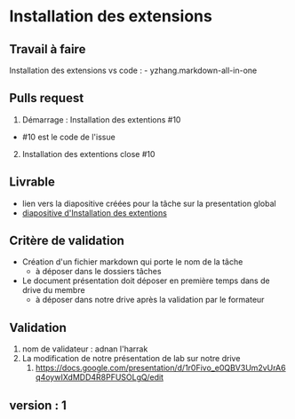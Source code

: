 # Installation des extensions


## Travail à faire
Installation des extensions vs code :
    - yzhang.markdown-all-in-one

## Pulls request 

1. Démarrage : Installation des extentions #10
  - #10 est le code de l'issue
2. Installation des extentions close #10
   

## Livrable 

-  lien vers la diapositive créées pour la tâche sur la presentation global 
  - [diapositive d'Installation des extentions ](https://docs.google.com/presentation/d/12-nxVFw4INFp1Rr_1Mb2oeDgs2DpMjWf2CEvL3d-cJ0/edit?usp=sharing)

## Critère de validation
- Création d'un fichier markdown qui porte le nom de la tâche
  - à déposer dans le dossiers tâches
- Le document présentation doit déposer en première temps dans de drive du membre
  - à déposer dans notre drive après la validation par le formateur
  


## Validation 
1. nom de validateur : adnan l'harrak 
2. La modification de notre présentation de lab sur notre drive
   1. https://docs.google.com/presentation/d/1r0Fivo_e0QBV3Um2vUrA6q4oywIXdMDD4R8PFUSOLgQ/edit


## version : 1 

